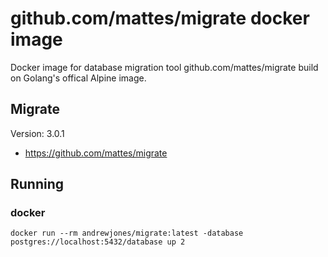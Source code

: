 # github.com/mattes/migrate docker image

Docker image for database migration tool github.com/mattes/migrate build on Golang's offical Alpine image.

## Migrate

Version: 3.0.1

* https://github.com/mattes/migrate

## Running

### docker

```
docker run --rm andrewjones/migrate:latest -database postgres://localhost:5432/database up 2
```

